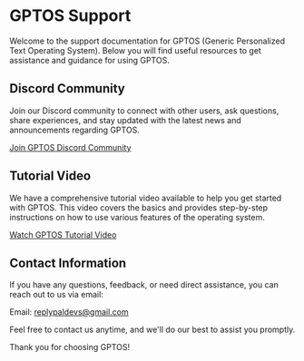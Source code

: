 # GPTOS Support

Welcome to the support documentation for GPTOS (Generic Personalized Text Operating System). Below you will find useful resources to get assistance and guidance for using GPTOS.

## Discord Community

Join our Discord community to connect with other users, ask questions, share experiences, and stay updated with the latest news and announcements regarding GPTOS.

[Join GPTOS Discord Community](https://discord.gg/88fQT5Bgfe)

## Tutorial Video

We have a comprehensive tutorial video available to help you get started with GPTOS. This video covers the basics and provides step-by-step instructions on how to use various features of the operating system.

[Watch GPTOS Tutorial Video](https://youtu.be/hpSWEkyLDZc)

## Contact Information

If you have any questions, feedback, or need direct assistance, you can reach out to us via email:

Email: [replypaldevs@gmail.com](mailto:replypaldevs@gmail.com)

Feel free to contact us anytime, and we'll do our best to assist you promptly.

Thank you for choosing GPTOS!

